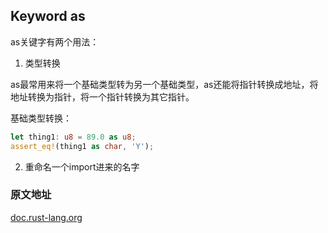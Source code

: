 ## Keyword as

as关键字有两个用法：

1. 类型转换

as最常用来将一个基础类型转为另一个基础类型，as还能将指针转换成地址，将地址转换为指针，将一个指针转换为其它指针。

基础类型转换：
    
```rust    
let thing1: u8 = 89.0 as u8;
assert_eq!(thing1 as char, 'Y');
```

2. 重命名一个import进来的名字

### 原文地址

[doc.rust-lang.org](https://doc.rust-lang.org/std/keyword.as.html)